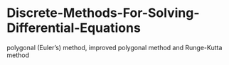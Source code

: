 # Discrete-Methods-For-Solving-Differential-Equations
polygonal (Euler’s) method, improved polygonal method and Runge-Kutta method
